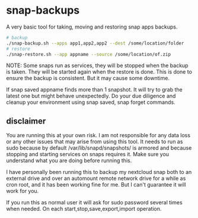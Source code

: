# snap-backups

A very basic tool for taking, moving and restoring snap apps backups.

```bash
# backup
./snap-backup.sh --apps app1,app2,app2 --dest /some/location/folder
# restore
./snap-restore.sh --app appname --source /some/location/of.zip
```

NOTE: Some snaps run as services, they will be stopped when the backup is taken. They will be started again when the restore is done. This is done to ensure the backup is consistent. But it may cause some downtime.

If snap saved appname finds more than 1 snapshot. It will try to grab the latest one but might behave unexpectedly. Do your due diligence and cleanup your environment using snap saved, snap forget commands.

## disclaimer

You are running this at your own risk. I am not responsible for any data loss or any other issues that may arise from using this tool.
It needs to run as sudo because by default /var/lib/snapd/snapshots/ is armored and because stopping and starting services on snaps requires it. Make sure you understand what you are doing before running this.

I have personally been running this to backup my nextcloud snap both to an external drive and over an automount remote network drive for a while as cron root, and it has been working fine for me. But I can't guarantee it will work for you.

If you run this as normal user it will ask for sudo password several times when needed. On each start,stop,save,export,import operation.